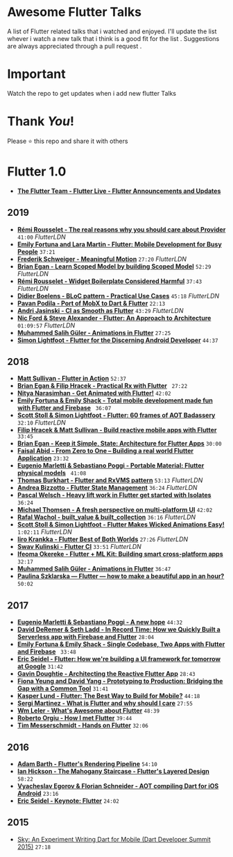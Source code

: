 # Awesome Flutter Talks 
A list of Flutter related talks that i watched and enjoyed. I'll update the list whever i watch a new talk that i think is a good fit for the list . Suggestions are always appreciated through a pull request .

# Important
Watch the repo to get updates when i add new flutter Talks

# Thank _You_!
Please :star: this repo and share it with others


# Flutter 1.0 
* [**The Flutter Team - Flutter Live - Flutter Announcements and Updates**](https://youtu.be/NQ5HVyqg1Qc)

## 2019

* [**Rémi Rousselet - The real reasons why you should care about Provider**](https://bit.ly/2ItquaK) `41:00` _FlutterLDN_
* [**Emily Fortuna and Lara Martin - Flutter: Mobile Development for Busy People**](https://www.youtube.com/watch?v=55nwTtHcFis) `37:21`
* [**Frederik Schweiger - Meaningful Motion**](https://goo.gl/MGH6XA) `27:20` _FlutterLDN_
* [**Brian Egan - Learn Scoped Model by building Scoped Model**](https://bit.ly/2CteiTU) `52:29` _FlutterLDN_
* [**Rémi Rousselet - Widget Boilerplate Considered Harmful**](https://bit.ly/2DvAn5g) `37:43` _FlutterLDN_
* [**Didier Boelens - BLoC pattern - Practical Use Cases**](https://bit.ly/2FKBgJj) `45:18` _FlutterLDN_
* [**Pavan Podila - Port of MobX to Dart & Flutter**](https://youtu.be/p0WJB5SN0g8) `22:13`
* [**Andri Jasinski - CI as Smooth as Flutter**](https://bit.ly/2SRlbso) `43:29` _FlutterLDN_
* [**Nic Ford & Steve Alexander - Flutter: An Approach to Architecture**](https://bit.ly/2EoqBCl) `01:09:57` _FlutterLDN_
* [**Muhammed Salih Güler - Animations in Flutter**](https://www.youtube.com/watch?v=jZZnc5qhrvg) `27:25`
* [**Simon Lightfoot - Flutter for the Discerning Android Developer**](https://skillsmatter.com/skillscasts/14560-flutter-for-the-discerning-android-developer) `44:37`


## 2018

* [**Matt Sullivan - Flutter in Action**](https://youtu.be/4LNMsYg76vg) `52:37`
* [**Brian Egan & Filip Hracek - Practical Rx with Flutter**](https://youtu.be/7O1UO5rEpRc) ` 27:22`
* [**Nitya Narasimhan - Get Animated with Flutter!**](https://youtu.be/rs9TtjPsV7Q) `42:02`
* [**Emily Fortuna & Emily Shack - Total mobile development made fun with Flutter and Firebase**](https://youtu.be/p4yLzYwy_4g) ` 36:07`
* [**Scott Stoll & Simon Lightfoot - Flutter: 60 frames of AOT Badassery**](https://goo.gl/thrk42) ` 32:10` _FlutterLDN_
* [**Filip Hracek & Matt Sullivan - Build reactive mobile apps with Flutter**](https://youtu.be/RS36gBEp8OI) ` 33:45`
* [**Brian Egan - Keep it Simple, State: Architecture for Flutter Apps**](https://youtu.be/zKXz3pUkw9A) `30:00`
* [**Faisal Abid - From Zero to One – Building a real world Flutter Application**](https://youtu.be/jF0kD7lxTTw) `23:32`
* [**Eugenio Marletti & Sebastiano Poggi - Portable Material: Flutter physical models**](https://youtu.be/R21kDN1quOI) ` 41:08`
* [**Thomas Burkhart - Flutter and RxVMS pattern**](https://goo.gl/aWaVaA) `53:13` _FlutterLDN_
* [**Andrea Bizzotto - Flutter State Management**](https://goo.gl/bc3LLN) `36:24` _FlutterLDN_
* [**Pascal Welsch - Heavy lift work in Flutter get started with Isolates**](https://youtu.be/M8jGSkACneE) `36:24`
* [**Michael Thomsen - A fresh perspective on multi-platform UI**](https://youtu.be/sl5TaN7EwjQ) `42:02`
* [**Rafal Wachol - built_value & built_collection**](https://skillsmatter.com/skillscasts/12266-flutterldn-october) `36:16` _FlutterLDN_
* [**Scott Stoll & Simon Lightfoot - Flutter Makes Wicked Animations Easy!**](https://skillsmatter.com/skillscasts/13018-flutter-makes-wicked-animations-easy) `1:02:11` _FlutterLDN_
* [**Iiro Krankka - Flutter Best of Both Worlds**](https://skillsmatter.com/skillscasts/12533-flutterldn) `27:26` _FlutterLDN_
* [**Swav Kulinski - Flutter CI**](https://skillsmatter.com/skillscasts/12912-flutter-ci) `33:51` _FlutterLDN_
* [**Ifeoma Okereke - Flutter + ML Kit: Building smart cross-platform apps**](https://youtu.be/kIX7IbdCWWc?list=PLYioXtkIMlS9CMDDq3TcmxXsC455x6_XL) `32:17`
* [**Muhammed Salih Güler - Animations in Flutter**](https://youtu.be/vzlZgaDEJjA) `36:47`
* [**Paulina Szklarska — Flutter — how to make a beautiful app in an hour?**](https://youtu.be/l2DYq-rUglg) `50:02`


## 2017

* [**Eugenio Marletti & Sebastiano Poggi - A new hope**](https://www.youtube.com/watch?v=0ijVuVtu6a4) `44:32`
* [**David DeRemer & Seth Ladd - In Record Time: How we Quickly Built a Serverless app with Firebase and Flutter**](https://youtu.be/prlK_QL_qOA) `28:04`
* [**Emily Fortuna & Emily Shack - Single Codebase, Two Apps with Flutter and Firebase**](https://youtu.be/w2TcYP8qiRI) ` 33:48`
* [**Eric Seidel - Flutter: How we're building a UI framework for tomorrow at Google**](https://youtu.be/VUiVkDpikDI) `31:42`
* [**Gavin Doughtie - Architecting the Reactive Flutter App**](https://youtu.be/n_5JULTrstU) `28:43`
* [**Fiona Yeung and David Yang - Prototyping to Production: Bridging the Gap with a Common Tool**](https://youtu.be/BJCqRpvvTrM) `31:41`
* [**Kasper Lund - Flutter: The Best Way to Build for Mobile?**](https://youtu.be/1BXg4wfB9pA) `44:18`
* [**Sergi Martinez - What is Flutter and why should I care**](https://youtu.be/Nm_mdptybf0) `27:55`
* [**Wm Leler - What's Awesome about Flutter**](https://youtu.be/n3FLHWF7UgM) `48:39`
* [**Roberto Orgiu - How I met Flutter**](https://youtu.be/Xf1oI2boNIo) `39:44`
* [**Tim Messerschmidt - Hands on Flutter**](https://youtu.be/0IY6J5baAj8) `32:06`


## 2016

* [**Adam Barth - Flutter's Rendering Pipeline**](https://youtu.be/UUfXWzp0-DU) `54:10`
* [**Ian Hickson - The Mahogany Staircase - Flutter's Layered Design**](https://youtu.be/dkyY9WCGMi0) `58:22`
* [**Vyacheslav Egorov & Florian Schneider - AOT compiling Dart for iOS Android**](https://youtu.be/lqE4u8s8Iik) `23:16`
* [**Eric Seidel - Keynote: Flutter**](https://youtu.be/Mx-AllVZ1VY) `24:02`


## 2015

* [Sky: An Experiment Writing Dart for Mobile (Dart Developer Summit 2015)](https://www.youtube.com/watch?v=PnIWl33YMwA) `27:18`



